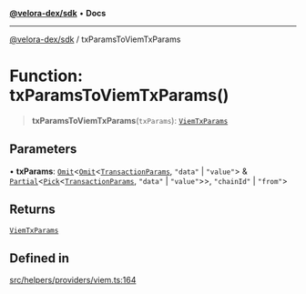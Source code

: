 [**@velora-dex/sdk**](../README.md) • **Docs**

***

[@velora-dex/sdk](../globals.md) / txParamsToViemTxParams

# Function: txParamsToViemTxParams()

> **txParamsToViemTxParams**(`txParams`): [`ViemTxParams`](../-internal-/type-aliases/ViemTxParams.md)

## Parameters

• **txParams**: [`Omit`](../-internal-/type-aliases/Omit.md)\<[`Omit`](../-internal-/type-aliases/Omit.md)\<[`TransactionParams`](../interfaces/TransactionParams.md), `"data"` \| `"value"`\> & [`Partial`](../-internal-/type-aliases/Partial.md)\<[`Pick`](../-internal-/type-aliases/Pick.md)\<[`TransactionParams`](../interfaces/TransactionParams.md), `"data"` \| `"value"`\>\>, `"chainId"` \| `"from"`\>

## Returns

[`ViemTxParams`](../-internal-/type-aliases/ViemTxParams.md)

## Defined in

[src/helpers/providers/viem.ts:164](https://github.com/paraswap/paraswap-sdk/blob/master/src/helpers/providers/viem.ts#L164)
